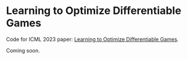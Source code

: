# Learning to Optimize Differentiable Games

Code for ICML 2023 paper: [Learning to Optimize Differentiable Games](). 

Coming soon.
